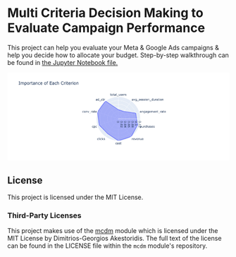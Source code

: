 # Multi Criteria Decision Making to Evaluate Campaign Performance

This project can help you evaluate your Meta & Google Ads campaigns & help you decide how to allocate your budget. Step-by-step walkthrough can be found in [the Jupyter Notebook file.](mcdm.ipynb)

![Plot](plot.png)

## License

This project is licensed under the MIT License.

### Third-Party Licenses

This project makes use of the [mcdm](https://github.com/akestoridis/mcdm) module which is licensed under the MIT License by Dimitrios-Georgios Akestoridis. The full text of the license can be found in the LICENSE file within the `mcdm` module's repository.
